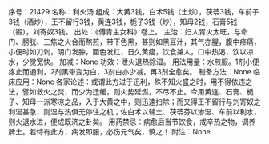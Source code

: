 序号：21429
名称：利火汤
组成：大黄3钱，白术5钱（土炒），茯苓3钱，车前子3钱（酒炒），王不留行3钱，黄连3钱，栀子3钱（炒），知母2钱，石膏5钱（锻），刘寄奴3钱。
出处：《傅青主女科》卷上。
主治：妇人胃火太旺，与命门、膀胱、三焦之火合而熬煎，带下色黑，甚则如黑豆汁，其气亦腥，腹中疼痛，小便时如刀刺，阴门发肿，面色发红，日久黄瘦，饮食兼人，口中热渴，饮以凉水，少觉宽快。
加减：None
功效：泄火退热除湿。
用法用量：水煎服。1剂小便疼止而通利，2剂黑带变为白，3剂白亦少减，再3剂全愈矣。
制备方法：None
临床应用：None
各家论述：或谓此方过于迅利，殊不知火盛之时，用不得依违之法，譬如救火之焚，而少为迁缓，则火势延燃，不尽不止。今用黄连、石膏、栀子、知母一派寒凉之品，入于大黄之中，则迅速扫除；而又得王不留行与刘寄奴之利湿甚急，则湿与热俱无停住之机；佐白术以辅土、茯苓芬以渗湿、车前以利水，则火退水进，便成既济之卦矣。
用药禁忌：病愈后当节饮食，戒辛热之物，调养脾土。若恃有此方，病发即服，必伤元气矣，慎之！
附注：None
